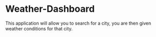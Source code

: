 # Weather-Dashboard
This application will allow you to search for a city, you are then given weather conditions for that city.